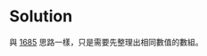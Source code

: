 # Solution

與 [1685](https://github.com/xxxVitoxxx/leetcode/tree/main/1685.sum_of_absolute_differences_in_a_sorted_array) 思路一樣，只是需要先整理出相同數值的數組。
